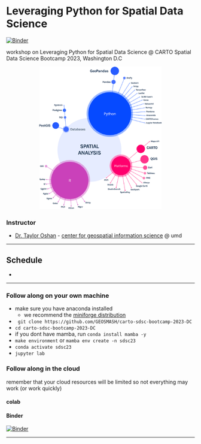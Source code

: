 # Leveraging Python for Spatial Data Science

[![Binder](https://mybinder.org/badge_logo.svg)](https://mybinder.org/)

workshop on Leveraging Python for Spatial Data Science @ CARTO Spatial Data Science Bootcamp 2023, Washington D.C


<p align="center">
<img height=380 src='img/spatial_ecosystem.png' >
</p>

### Instructor

* [Dr. Taylor Oshan](https://geog.umd.edu/facultyprofile/oshan/taylor) - [center for geospatial information science](https://geospatial.umd.edu/) @ umd 

---

## Schedule
- 


---

### Follow along on your own machine

- make sure you have anaconda installed
    - we recommend the [miniforge distribution](https://github.com/conda-forge/miniforge)
- ` git clone https://github.com/GEOSMASH/carto-sdsc-bootcamp-2023-DC`
- `cd carto-sdsc-bootcamp-2023-DC`
- if you dont have mamba, run `conda install mamba -y`
- `make environment` or `mamba env create -n sdsc23`
- `conda activate sdsc23`
- `jupyter lab`

### Follow along in the cloud

remember that your cloud resources will be limited so not everything may work (or work quickly)

#### colab


#### Binder 
[![Binder](https://mybinder.org/badge_logo.svg)](https://mybinder.org/)

---


